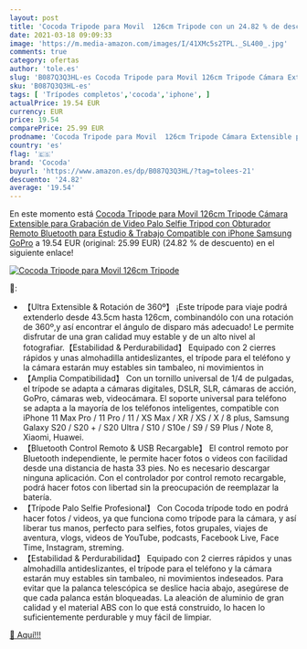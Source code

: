 ```yaml
---
layout: post
title: 'Cocoda Tripode para Movil  126cm Tripode con un 24.82 % de descuento'
date: 2021-03-18 09:09:33
image: 'https://m.media-amazon.com/images/I/41XMc5s2TPL._SL400_.jpg'
comments: true
category: ofertas
author: 'tole.es'
slug: 'B087Q3Q3HL-es Cocoda Tripode para Movil 126cm Tripode Cámara Extensible...'
sku: 'B087Q3Q3HL-es'
tags: [ 'Trípodes completos','cocoda','iphone', ]
actualPrice: 19.54 EUR
currency: EUR
price: 19.54
comparePrice: 25.99 EUR
prodname: 'Cocoda Tripode para Movil  126cm Tripode Cámara Extensible para Grabación de Video  Palo Selfie Tripod con Obturador Remoto Bluetooth para Estudio & Trabajo Compatible con iPhone  Samsung  GoPro'
country: 'es'
flag: '🇪🇸'
brand: 'Cocoda'
buyurl: 'https://www.amazon.es/dp/B087Q3Q3HL/?tag=tolees-21'
descuento: '24.82'
average: '19.54'
---
```


En este momento está [Cocoda Tripode para Movil  126cm Tripode Cámara Extensible para Grabación de Video  Palo Selfie Tripod con Obturador Remoto Bluetooth para Estudio & Trabajo Compatible con iPhone  Samsung  GoPro](https://www.amazon.es/dp/B087Q3Q3HL/?tag=tolees-21) a 19.54 EUR (original: 25.99 EUR) (24.82 %  de descuento) en el siguiente enlace!

[![Cocoda Tripode para Movil  126cm Tripode](https://m.media-amazon.com/images/I/41XMc5s2TPL._SL400_.jpg)](https://www.amazon.es/dp/B087Q3Q3HL/?tag=tolees-21)

🔎:

- 【Ultra Extensible & Rotación de 360º】 ¡Este trípode para viaje podrá extenderlo desde 43.5cm hasta 126cm, combinandólo con una rotación de 360º,y así encontrar el ángulo de disparo más adecuado! Le permite disfrutar de una gran calidad muy estable y de un alto nivel al fotografiar.【Estabilidad & Perdurabilidad】 Equipado con 2 cierres rápidos y unas almohadilla antideslizantes, el trípode para el teléfono y la cámara estarán muy estables sin tambaleo, ni movimientos in
- 【Amplia Compatibilidad】 Con un tornillo universal de 1/4 de pulgadas, el trípode se adapta a cámaras digitales, DSLR, SLR, cámaras de acción, GoPro, cámaras web, videocámara. El soporte universal para teléfono se adapta a la mayoría de los teléfonos inteligentes, compatible con iPhone 11 Max Pro / 11 Pro / 11 / XS Max / XR / XS / X / 8 plus, Samsung Galaxy S20 / S20 + / S20 Ultra / S10 / S10e / S9 / S9 Plus / Note 8, Xiaomi, Huawei.
- 【Bluetooth Control Remoto & USB Recargable】 El control remoto por Bluetooth independiente, le permite hacer fotos o videos con facilidad desde una distancia de hasta 33 pies. No es necesario descargar ninguna aplicación. Con el controlador por control remoto recargable, podrá hacer fotos con libertad sin la preocupación de reemplazar la batería.
- 【Trípode Palo Selfie Profesional】 Con Cocoda trípode todo en podrá hacer fotos / videos, ya que funciona como trípode para la cámara, y así liberar tus manos, perfecto para selfies, fotos grupales, viajes de aventura, vlogs, videos de YouTube, podcasts, Facebook Live, Face Time, Instagram, streming.
- 【Estabilidad & Perdurabilidad】 Equipado con 2 cierres rápidos y unas almohadilla antideslizantes, el trípode para el teléfono y la cámara estarán muy estables sin tambaleo, ni movimientos indeseados. Para evitar que la palanca telescópica se deslice hacia abajo, asegúrese de que cada palanca están bloqueadas. La aleación de aluminio de gran calidad y el material ABS con lo que está construido, lo hacen lo suficientemente perdurable y muy fácil de limpiar.

[🛒 Aquí!!!](https://www.amazon.es/dp/B087Q3Q3HL/?tag=tolees-21)
